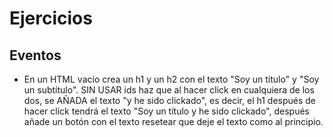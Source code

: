 # Ejercicios

## Eventos

- En un HTML vacío crea un h1 y un h2 con el texto "Soy un título" y "Soy un subtítulo".
  SIN USAR ids haz que al hacer click en cualquiera de los dos, se AÑADA el texto "y he sido clickado", es decir, el h1 después de hacer click tendrá el texto "Soy un título y he sido clickado", después añade un botón con el texto resetear que deje el texto como al principio.
